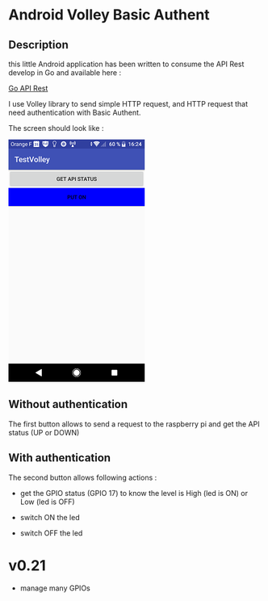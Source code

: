 # Android Volley Basic Authent

## Description

this little Android application has been written to consume the API Rest develop in Go and available here :

[Go API Rest](https://github.com/MatGarreau/GoApiRestBasicAuth)

I use Volley library to send simple HTTP request, and HTTP request that need authentication with Basic Authent.

The screen should look like :

![](screenshot2.png)

## Without authentication

The first button allows to send a request to the raspberry pi and get the API status (UP or DOWN)

## With authentication

The second button allows following actions :

* get the GPIO status (GPIO 17) to know the level is High (led is ON) or Low (led is OFF)

* switch ON the led

* switch OFF the led

# v0.21

* manage many GPIOs



